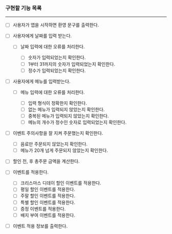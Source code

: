 ### 구현할 기능 목록

---

- [ ] 사용자가 앱을 시작하면 환영 문구를 출력한다.

- [ ] 사용자에게 날짜를 입력 받는다.

  - [ ] 날짜 입력에 대한 오류를 처리한다.

    - [ ] 숫자가 입력되었는지 확인한다.
    - [ ] 1부터 31까지의 숫자가 입력되었는지 확인한다.
    - [ ] 정수가 입력되었는지 확인한다.

- [ ] 사용자에게 메뉴를 입력받는다.

  - [ ] 메뉴 입력에 대한 오류를 처리한다.

    - [ ] 입력 형식이 정확한지 확인한다.
    - [ ] 없는 메뉴가 입력되지 않았는지 확인한다.
    - [ ] 중복된 메뉴가 입력되지 않았는지 확인한다.
    - [ ] 메뉴의 개수가 정수인 숫자로 입력되었는지 확인한다.

- [ ] 이벤트 주의사항을 잘 지켜 주문했는지 확인한다.

  - [ ] 음료만 주문되지 않았는지 확인한다.
  - [ ] 메뉴가 20개 넘게 주문되지 않았는지 확인한다.

- [ ] 할인 전, 후 총주문 금액을 계산한다.
- [ ] 이벤트를 적용한다.

  - [ ] 크리스마스 디데이 할인 이벤트를 적용한다.
  - [ ] 평일 할인 이벤트를 적용한다.
  - [ ] 주말 할인 이벤트를 적용한다.
  - [ ] 특별 할인 이벤트를 적용한다.
  - [ ] 증정 이벤트를 적용한다.
  - [ ] 배지 부여 이벤트를 적용한다.

- [ ] 이벤트 적용 정보를 출력한다.
